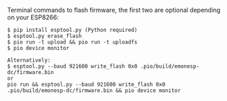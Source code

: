 Terminal commands to flash firmware, the first two are optional depending on your ESP8266:

    $ pip install esptool.py (Python required)
    $ esptool.py erase_flash
    $ pio run -t upload && pio run -t uploadfs
    $ pio device monitor

    Alternatively:
    $ esptool.py --baud 921600 write_flash 0x0 .pio/build/emonesp-dc/firmware.bin
    or
    pio run && esptool.py --baud 921600 write_flash 0x0 .pio/build/emonesp-dc/firmware.bin && pio device monitor